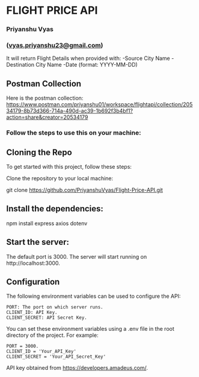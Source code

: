 #       FLIGHT PRICE API


### Priyanshu Vyas
### (vyas.priyanshu23@gmail.com)

It will return Flight Details when provided with:
 -Source City Name
 -Destination City Name
 -Date (format: YYYY-MM-DD)


## Postman Collection

Here is the postman collection: https://www.postman.com/priyanshu01/workspace/flightapi/collection/20534179-8b73d366-714a-490d-ac39-1b692f3b4bf1?action=share&creator=20534179


### Follow the steps to use this on your machine:

## Cloning the Repo

To get started with this project, follow these steps:

Clone the repository to your local machine:

  git clone https://github.com/PriyanshuVyas/Flight-Price-API.git

## Install the dependencies:

npm install express axios dotenv


## Start the server:

The default port is 3000.
The server will start running on http://localhost:3000.

## Configuration

The following environment variables can be used to configure the API:

    PORT: The port on which server runs.
    CLIENT_ID: API Key.
    CLIENT_SECRET: API Secret Key.

You can set these environment variables using a .env file in the root directory of the project. For example:

    PORT = 3000.
    CLIENT_ID = 'Your_API_Key'
    CLIENT_SECRET = 'Your_API_Secret_Key'

API key obtained from https://developers.amadeus.com/. 
